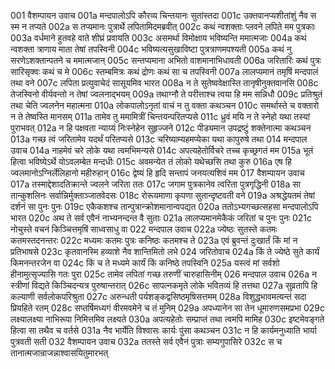 001	वैशम्पायन उवाच
001a	मन्दपालोऽपि कौरव्य चिन्तयानः सुतांस्तदा
001c	उक्तवानप्यशीतांशुं नैव स स्म न तप्यते
002a	स तप्यमानः पुत्रार्थे लपितामिदमब्रवीत्
002c	कथं न्वशक्ताः प्लवने लपिते मम पुत्रकाः
003a	वर्धमाने हुतवहे वाते शीघ्रं प्रवायति
003c	असमर्था विमोक्षाय भविष्यन्ति ममात्मजाः
004a	कथं न्वशक्ता त्राणाय माता तेषां तपस्विनी
004c	भविष्यत्यसुखाविष्टा पुत्रत्राणमपश्यती
005a	कथं नु सरणेऽशक्तान्पतने च ममात्मजान्
005c	सन्तप्यमाना अभितो वाशमानाभिधावती
006a	जरितारिः कथं पुत्रः सारिसृक्वः कथं च मे
006c	स्तम्बमित्रः कथं द्रोणः कथं सा च तपस्विनी
007a	लालप्यमानं तमृषिं मन्दपालं तथा वने
007c	लपिता प्रत्युवाचेदं सासूयमिव भारत
008a	न ते सुतेष्ववेक्षास्ति तानृषीनुक्तवानसि
008c	तेजस्विनो वीर्यवन्तो न तेषां ज्वलनाद्भयम्
009a	तथाग्नौ ते परीत्ताश्च त्वया हि मम सन्निधौ
009c	प्रतिश्रुतं तथा चेति ज्वलनेन महात्मना
010a	लोकपालोऽनृतां वाचं न तु वक्ता कथञ्चन
010c	समर्थास्ते च वक्तारो न ते तेष्वस्ति मानसम्
011a	तामेव तु ममामित्रीं चिन्तयन्परितप्यसे
011c	ध्रुवं मयि न ते स्नेहो यथा तस्यां पुराभवत्
012a	न हि पक्षवता न्याय्यं निःस्नेहेन सुहृज्जने
012c	पीड्यमान उपद्रष्टुं शक्तेनात्मा कथञ्चन
013a	गच्छ त्वं जरितामेव यदर्थं परितप्यसे
013c	चरिष्याम्यहमप्येका यथा कापुरुषे तथा
014	मन्दपाल उवाच
014a	नाहमेवं चरे लोके यथा त्वमभिमन्यसे
014c	अपत्यहेतोर्विचरे तच्च कृच्छ्रगतं मम
015a	भूतं हित्वा भविष्येऽर्थे योऽवलम्बेत मन्दधीः
015c	अवमन्येत तं लोको यथेच्छसि तथा कुरु
016a	एष हि ज्वलमानोऽग्निर्लेलिहानो महीरुहान्
016c	द्वेष्यं हि हृदि सन्तापं जनयत्यशिवं मम
017	वैशम्पायन उवाच
017a	तस्माद्देशादतिक्रान्ते ज्वलने जरिता ततः
017c	जगाम पुत्रकानेव त्वरिता पुत्रगृद्धिनी
018a	सा तान्कुशलिनः सर्वान्निर्मुक्ताञ्जातवेदसः
018c	रोरूयमाणा कृपणा सुतान्दृष्टवती वने
019a	अश्रद्धेयतमं तेषां दर्शनं सा पुनः पुनः
019c	एकैकशश्च तान्पुत्रान्क्रोशमानान्वपद्यत
020a	ततोऽभ्यगच्छत्सहसा मन्दपालोऽपि भारत
020c	अथ ते सर्व एवैनं नाभ्यनन्दन्त वै सुताः
021a	लालप्यमानमेकैकं जरितां च पुनः पुनः
021c	नोचुस्ते वचनं किञ्चित्तमृषिं साध्वसाधु वा
022	मन्दपाल उवाच
022a	ज्येष्ठः सुतस्ते कतमः कतमस्तदनन्तरः
022c	मध्यमः कतमः पुत्रः कनिष्ठः कतमश्च ते
023a	एवं ब्रुवन्तं दुःखार्तं किं मां न प्रतिभाषसे
023c	कृतवानस्मि हव्याशे नैव शान्तिमितो लभे
024	जरितोवाच
024a	किं ते ज्येष्ठे सुते कार्यं किमनन्तरजेन वा
024c	किं च ते मध्यमे कार्यं किं कनिष्ठे तपस्विनि
025a	यस्त्वं मां सर्वशो हीनामुत्सृज्यासि गतः पुरा
025c	तामेव लपितां गच्छ तरुणीं चारुहासिनीम्
026	मन्दपाल उवाच
026a	न स्त्रीणां विद्यते किञ्चिदन्यत्र पुरुषान्तरात्
026c	सापत्नकमृते लोके भवितव्यं हि तत्तथा
027a	सुव्रतापि हि कल्याणी सर्वलोकपरिश्रुता
027c	अरुन्धती पर्यशङ्कद्वसिष्ठमृषिसत्तमम्
028a	विशुद्धभावमत्यन्तं सदा प्रियहिते रतम्
028c	सप्तर्षिमध्यगं वीरमवमेने च तं मुनिम्
029a	अपध्यानेन सा तेन धूमारुणसमप्रभा
029c	लक्ष्यालक्ष्या नाभिरूपा निमित्तमिव लक्ष्यते
030a	अपत्यहेतोः सम्प्राप्तं तथा त्वमपि मामिह
030c	इष्टमेवङ्गते हित्वा सा तथैव च वर्तसे
031a	नैव भार्येति विश्वासः कार्यः पुंसा कथञ्चन
031c	न हि कार्यमनुध्याति भार्या पुत्रवती सती
032	वैशम्पायन उवाच
032a	ततस्ते सर्व एवैनं पुत्राः सम्यगुपासिरे
032c	स च तानात्मजान्राजन्नाश्वासयितुमारभत्
